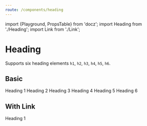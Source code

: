 ```yaml
---
route: /components/heading
---
```


import {Playground, PropsTable} from 'docz';
import Heading from './Heading';
import Link from './Link';

# Heading

Supports six heading elements `h1`, `h2`, `h3`, `h4`, `h5`, `h6`.

<PropsTable of={Heading} />

## Basic

<Playground>
  <Heading level={1}>Heading 1</Heading>
  <Heading level={2}>Heading 2</Heading>
  <Heading level={3}>Heading 3</Heading>
  <Heading level={4}>Heading 4</Heading>
  <Heading level={5}>Heading 5</Heading>
  <Heading level={6}>Heading 6</Heading>
</Playground>

## With Link

<Playground>
  <Link disableTextDecoration href="https://github.com/chrisrzhou/ui">
    <Heading level={1}>Heading 1</Heading>
  </Link>
</Playground>
